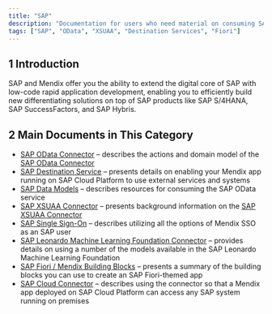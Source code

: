 ```yaml
---
title: "SAP"
description: "Documentation for users who need material on consuming SAP services."
tags: ["SAP", "OData", "XSUAA", "Destination Services", "Fiori"]
---
```


## 1 Introduction

SAP and Mendix offer you the ability to extend the digital core of SAP with low-code rapid application development, enabling you to efficiently build new differentiating solutions on top of SAP products like SAP S/4HANA, SAP SuccessFactors, and SAP Hybris.

## 2 Main Documents in This Category

* [SAP OData Connector](sap-odata-connector) – describes the actions and domain model of the [SAP OData Connector](/partners/sap/use-sap-odata-connector) 
* [SAP Destination Service](sap-destination-service) – presents details on enabling your Mendix app running on SAP Cloud Platform to use external services and systems
* [SAP Data Models](sap-data-models) – describes resources for consuming the SAP OData service
* [SAP XSUAA Connector](sap-xsuaa-connector) – presents background information on the [SAP XSUAA Connector](/partners/sap/use-sap-xsuaa-connector)
* [SAP Single Sign-On](sap-single-sign-on) – describes utilizing all the options of Mendix SSO as an SAP user
* [SAP Leonardo Machine Learning Foundation Connector](sap-leonardo-connector) – provides details on using a number of the models available in the SAP Leonardo Machine Learning Foundation
* [SAP Fiori / Mendix Building Blocks](sap-fiori-building-blocks) – presents a summary of the building blocks you can use to create an SAP Fiori-themed app
* [SAP Cloud Connector](sap-cloud-connector) – describes using the connector so that a Mendix app deployed on SAP Cloud Platform can access any SAP system running on premises